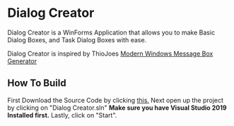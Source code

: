 # Dialog Creator
Dialog Creator is a WinForms Application that allows you to make Basic Dialog Boxes, and Task Dialog Boxes with ease.

Dialog Creator is inspired by ThioJoes [Modern Windows Message Box Generator](https://github.com/ThioJoe/Modern-Windows-Message-Box-Generator)

## How To Build
First Download the Source Code by clicking [this.](https://github.com/KorbynTalks/Dialog-Creator/archive/refs/heads/main.zip)
Next open up the project by clicking on "Dialog Creator.sln" **Make sure you have Visual Studio 2019 Installed first.** Lastly, click on "Start".
